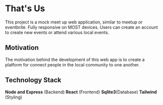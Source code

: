 # That's Us

This project is a mock meet up web application, similar to meetup or eventbrite. Fully responsive on MOST devices. Users can create an account to create new events or attend various local events.

## Motivation

The motivation behind the development of this web app is to create a platform for connect people in the local community to one another.

## Technology Stack

**Node and Express** (Backend)
**React** (Frontend)
**Sqlite3**(Database)
**Tailwind** (Styling)
